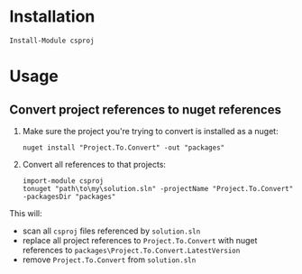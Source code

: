 Installation
============

    Install-Module csproj
    
Usage
=====

Convert project references to nuget references
----------------------------------------------

1. Make sure the project you're trying to convert is installed as a nuget:

       nuget install "Project.To.Convert" -out "packages"

2. Convert all references to that projects:

       import-module csproj
       tonuget "path\to\my\solution.sln" -projectName "Project.To.Convert" -packagesDir "packages"

This will:
 * scan all `csproj` files referenced by `solution.sln`
 * replace all project references to `Project.To.Convert` with nuget references to `packages\Project.To.Convert.LatestVersion`
 * remove `Project.To.Convert` from `solution.sln` 
